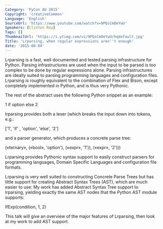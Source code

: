 ```yaml
---
Category: 'PyCon AU 2015'
Copyright: 'creativeCommon'
Language: 'English'
SourceUrl: 'https://www.youtube.com/watch?v=9PQsCmOeYwU'
Speakers: [Clinton Roy]
Tags: []
ThumbnailUrl: 'https://i.ytimg.com/vi/9PQsCmOeYwU/hqdefault.jpg'
Title: 'Lrparsing, when regular expressions aren''t enough'
date: '2015-08-04'
---
```

Lrparsing is a fast, well documented and tested parsing infrastructure for Python. Parsing infrastructures are used when the input to be parsed is too complex to be done by regular expressions alone. Parsing infrastructures are ideally suited to parsing programming languages and configuration files. Lrparsing is roughly equivalent to the combination of Flex and Bison, except completely implemented in Python, and is thus very Pythonic.

The rest of the abstract uses the following Python snippet as an example:

1 if option else 2

lrparsing provides both a lexer (which breaks the input down into tokens, e.g.:

 ['1', 'if' , 'option',  'else', '2']

and a parser generator, which produces a concrete parse tree:

(«ternary», («bool», 'option'), («expr», '1')), («expr», '2')))

 Lrparsing provides Pythonic syntax support to easily construct parsers for programming languages, Domain Specific Languages and configuration file formats.

Lrparsing is very well suited to constructing Concrete Parse Trees but has little support for creating Abstract Syntax Trees (AST), which are much easier to use: My work has added Abstract Syntax Tree support to lrparsing, yielding exactly the same AST nodes that the Python AST module supports:

IfExp(condition, 1, 2)

This talk will give an overview of the major features of Lrparsing, then look at my work to add AST support. 
